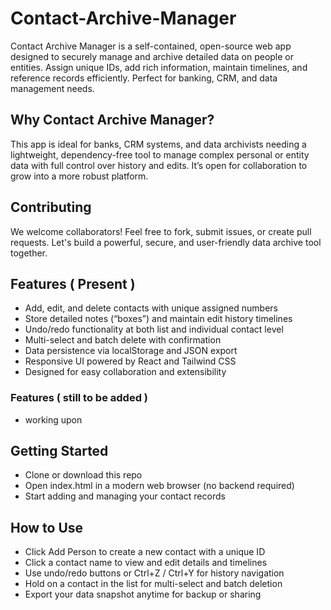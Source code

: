# Contact-Archive-Manager
Contact Archive Manager is a self-contained, open-source web app designed to securely manage and archive detailed data on people or entities. Assign unique IDs, add rich information, maintain timelines, and reference records efficiently. Perfect for banking, CRM, and data management needs.

## Why Contact Archive Manager?
This app is ideal for banks, CRM systems, and data archivists needing a lightweight, dependency-free tool to manage complex personal or entity data with full control over history and edits. It’s open for collaboration to grow into a more robust platform.

## Contributing
We welcome collaborators! Feel free to fork, submit issues, or create pull requests. Let's build a powerful, secure, and user-friendly data archive tool together.

## Features ( Present )
 - Add, edit, and delete contacts with unique assigned numbers
 - Store detailed notes (“boxes”) and maintain edit history timelines
 - Undo/redo functionality at both list and individual contact level
 - Multi-select and batch delete with confirmation
 - Data persistence via localStorage and JSON export
 - Responsive UI powered by React and Tailwind CSS
 - Designed for easy collaboration and extensibility
### Features ( still to be added )
 - working upon

## Getting Started
 - Clone or download this repo
 - Open index.html in a modern web browser (no backend required)
 - Start adding and managing your contact records

## How to Use
- Click Add Person to create a new contact with a unique ID
- Click a contact name to view and edit details and timelines
- Use undo/redo buttons or Ctrl+Z / Ctrl+Y for history navigation
- Hold on a contact in the list for multi-select and batch deletion
- Export your data snapshot anytime for backup or sharing
